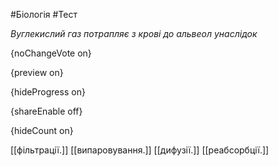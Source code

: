 #Біологія #Тест

*Вуглекислий газ потрапляє з крові до альвеол унаслідок*

{noChangeVote on}

{preview on}

{hideProgress on}

{shareEnable off}

{hideCount on}

[[фільтрації.]]
[[випаровування.]]
[[дифузії.]]
[[реабсорбції.]]
